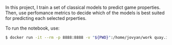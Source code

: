 In this project, I train a set of classical models to predict game properties. Then, use perfomance metrics to decide which of the models is best suited for predicting each selected prperties.

To run the notebook, use:

```bash
$ docker run -it --rm -p 8888:8888 -v "${PWD}":/home/jovyan/work quay.io/jupyter/datascience-notebook:2024-05-27
```
